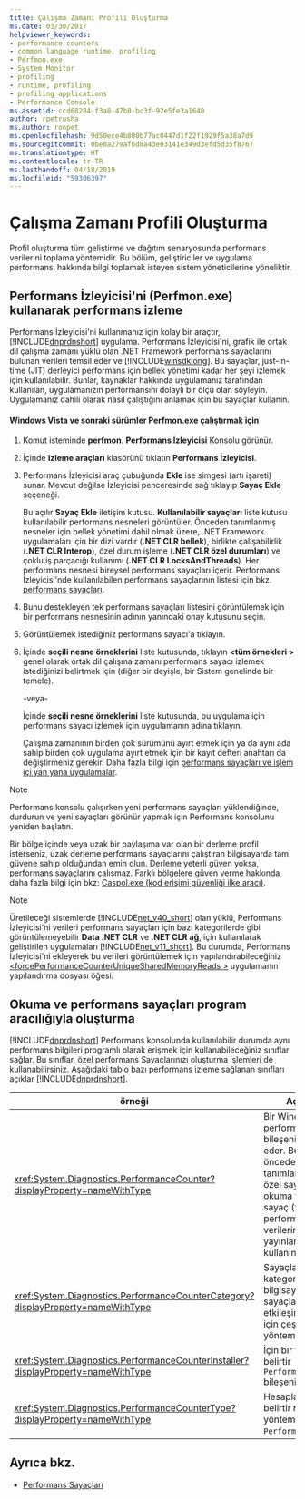 ```yaml
---
title: Çalışma Zamanı Profili Oluşturma
ms.date: 03/30/2017
helpviewer_keywords:
- performance counters
- common language runtime, profiling
- Perfmon.exe
- System Monitor
- profiling
- runtime, profiling
- profiling applications
- Performance Console
ms.assetid: ccd68284-f3a8-47b8-bc3f-92e5fe3a1640
author: rpetrusha
ms.author: ronpet
ms.openlocfilehash: 9d50ece4b800b77ac0447d1f22f1929f5a38a7d9
ms.sourcegitcommit: 0be8a279af6d8a43e03141e349d3efd5d35f8767
ms.translationtype: HT
ms.contentlocale: tr-TR
ms.lasthandoff: 04/18/2019
ms.locfileid: "59306397"
---
```

# <a name="runtime-profiling"></a>Çalışma Zamanı Profili Oluşturma
Profil oluşturma tüm geliştirme ve dağıtım senaryosunda performans verilerini toplama yöntemidir. Bu bölüm, geliştiriciler ve uygulama performansı hakkında bilgi toplamak isteyen sistem yöneticilerine yöneliktir.  
  
## <a name="tracking-performance-using-the-performance-monitor-perfmonexe"></a>Performans İzleyicisi'ni (Perfmon.exe) kullanarak performans izleme  
 Performans İzleyicisi'ni kullanmanız için kolay bir araçtır, [!INCLUDE[dnprdnshort](../../../includes/dnprdnshort-md.md)] uygulama. Performans İzleyicisi'ni, grafik ile ortak dil çalışma zamanı yüklü olan .NET Framework performans sayaçlarını bulunan verileri temsil eder ve [!INCLUDE[winsdklong](../../../includes/winsdklong-md.md)]. Bu sayaçlar, just-ın-time (JIT) derleyici performans için bellek yönetimi kadar her şeyi izlemek için kullanılabilir. Bunlar, kaynaklar hakkında uygulamanız tarafından kullanılan, uygulamanızın performansını dolaylı bir ölçü olan söyleyin. Uygulamanız dahili olarak nasıl çalıştığını anlamak için bu sayaçlar kullanın.  
  
#### <a name="to-run-perfmonexe-on-windows-vista-and-later-versions"></a>Windows Vista ve sonraki sürümler Perfmon.exe çalıştırmak için  
  
1. Komut isteminde **perfmon**. **Performans İzleyicisi** Konsolu görünür.  
  
2. İçinde **izleme araçları** klasörünü tıklatın **Performans İzleyicisi**.  
  
3. Performans İzleyicisi araç çubuğunda **Ekle** ise simgesi (artı işareti) sunar. Mevcut değilse İzleyicisi penceresinde sağ tıklayıp **Sayaç Ekle** seçeneği.  
  
     Bu açılır **Sayaç Ekle** iletişim kutusu. **Kullanılabilir sayaçları** liste kutusu kullanılabilir performans nesneleri görüntüler. Önceden tanımlanmış nesneler için bellek yönetimi dahil olmak üzere, .NET Framework uygulamaları için bir dizi vardır (**.NET CLR bellek**), birlikte çalışabilirlik (**.NET CLR Interop**), özel durum işleme (**.NET CLR özel durumları**) ve çoklu iş parçacığı kullanımı (**.NET CLR LocksAndThreads**). Her performans nesnesi bireysel performans sayaçları içerir. Performans İzleyicisi'nde kullanılabilen performans sayaçlarının listesi için bkz. [performans sayaçları](../../../docs/framework/debug-trace-profile/performance-counters.md).  
  
4. Bunu destekleyen tek performans sayaçları listesini görüntülemek için bir performans nesnesinin adının yanındaki onay kutusunu seçin.  
  
5. Görüntülemek istediğiniz performans sayacı'a tıklayın.  
  
6. İçinde **seçili nesne örneklerini** liste kutusunda, tıklayın  **\<tüm örnekleri >** genel olarak ortak dil çalışma zamanı performans sayacı izlemek istediğinizi belirtmek için (diğer bir deyişle, bir Sistem genelinde bir temele).  
  
     -veya-  
  
     İçinde **seçili nesne örneklerini** liste kutusunda, bu uygulama için performans sayacı izlemek için uygulamanın adına tıklayın.  
  
     Çalışma zamanının birden çok sürümünü ayırt etmek için ya da aynı ada sahip birden çok uygulama ayırt etmek için bir kayıt defteri anahtarı da değiştirmeniz gerekir. Daha fazla bilgi için [performans sayaçları ve işlem içi yan yana uygulamalar](../../../docs/framework/debug-trace-profile/performance-counters-and-in-process-side-by-side-applications.md).  
  
> [!NOTE]
>  Performans konsolu çalışırken yeni performans sayaçları yüklendiğinde, durdurun ve yeni sayaçları görünür yapmak için Performans konsolunu yeniden başlatın.  
  
 Bir bölge içinde veya uzak bir paylaşıma var olan bir derleme profil isterseniz, uzak derleme performans sayaçlarını çalıştıran bilgisayarda tam güvene sahip olduğundan emin olun. Derleme yeterli güven yoksa, performans sayaçlarını çalışmaz. Farklı bölgelere güven verme hakkında daha fazla bilgi için bkz: [Caspol.exe (kod erişimi güvenliği ilke aracı)](../../../docs/framework/tools/caspol-exe-code-access-security-policy-tool.md).  
  
> [!NOTE]
>  Üretileceği sistemlerde [!INCLUDE[net_v40_short](../../../includes/net-v40-short-md.md)] olan yüklü, Performans İzleyicisi'ni verileri performans sayaçları için bazı kategorilerde gibi görüntülemeyebilir **Data .NET CLR** ve **.NET CLR ağ**, için kullanılarak geliştirilen uygulamaları [!INCLUDE[net_v11_short](../../../includes/net-v11-short-md.md)]. Bu durumda, Performans İzleyicisi'ni ekleyerek bu verileri görüntülemek için yapılandırabileceğiniz [ \<forcePerformanceCounterUniqueSharedMemoryReads >](../../../docs/framework/configure-apps/file-schema/runtime/forceperformancecounteruniquesharedmemoryreads-element.md) uygulamanın yapılandırma dosyası öğesi.  
  
## <a name="reading-and-creating-performance-counters-programmatically"></a>Okuma ve performans sayaçları program aracılığıyla oluşturma  
 [!INCLUDE[dnprdnshort](../../../includes/dnprdnshort-md.md)] Performans konsolunda kullanılabilir durumda aynı performans bilgileri programlı olarak erişmek için kullanabileceğiniz sınıflar sağlar. Bu sınıflar, özel performans Sayaçlarınızı oluşturma işlemleri de kullanabilirsiniz. Aşağıdaki tablo bazı performans izleme sağlanan sınıfları açıklar [!INCLUDE[dnprdnshort](../../../includes/dnprdnshort-md.md)].  
  
|örneği|Açıklama|  
|-----------|-----------------|  
|<xref:System.Diagnostics.PerformanceCounter?displayProperty=nameWithType>|Bir Windows NT performans sayacı bileşenini temsil eder. Bu sınıf, önceden tanımlanmış ya da özel sayaçlar okuma ve özel sayaç (yazma) performans verilerini yayınlamak için kullanın.|  
|<xref:System.Diagnostics.PerformanceCounterCategory?displayProperty=nameWithType>|Sayaçları ve kategoriler bilgisayarda sayaçlarını ile etkileşim kurmak için çeşitli yöntemler sunar.|  
|<xref:System.Diagnostics.PerformanceCounterInstaller?displayProperty=nameWithType>|İçin bir yükleyici belirtir `PerformanceCounter` bileşeni.|  
|<xref:System.Diagnostics.PerformanceCounterType?displayProperty=nameWithType>|Hesaplama formülü belirtir `NextValue` yöntemi için bir `PerformanceCounter`.|  
  
## <a name="see-also"></a>Ayrıca bkz.

- [Performans Sayaçları](../../../docs/framework/debug-trace-profile/performance-counters.md)
